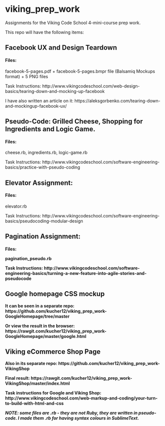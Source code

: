 # viking_prep_work
Assignments for the Viking Code School 4-mini-course prep work.

This repo will have the following items:

<h2>Facebook UX and Design Teardown</h2>

<h4>Files:</h4>

<p>facebook-5-pages.pdf + facebook-5-pages.bmpr file (Balsamiq Mockups format) + 5 PNG files</p>

<p>Task Instructions: http://www.vikingcodeschool.com/web-design-basics/tearing-down-and-mocking-up-facebook</p>

<p>I have also written an article on it: https://aleksgorbenko.com/tearing-down-and-mockingup-facebook-ux/</p>

<h2>Pseudo-Code: Grilled Cheese, Shopping for Ingredients and Logic Game.</h2>

<h4>Files:</h4>

<p>cheese.rb, ingredients.rb, logic-game.rb</p>

<p>Task Instructions: http://www.vikingcodeschool.com/software-engineering-basics/practice-with-pseudo-coding</p>

<h2>Elevator Assignment:</h2>

<h4>Files:</h4> 

<p>elevator.rb</p>

<p>Task Instructions: http://www.vikingcodeschool.com/software-engineering-basics/pseudocoding-modular-design</p>

<h2>Pagination Assignment:</h2>

<h4>Files:<h/4> 

<p>pagination_pseudo.rb</p>

<p>Task Instructions: http://www.vikingcodeschool.com/software-engineering-basics/turning-a-new-feature-into-agile-stories-and-pseudocode</p>

<h2>Google homepage CSS mockup</h2> 

<p>It can be seen in a separate repo: https://github.com/kucher12/viking_prep_work-GoogleHomepage/tree/master</p>

<p>Or view the result in the browser: https://rawgit.com/kucher12/viking_prep_work-GoogleHomepage/master/google.html</p>

<h2>Viking eCommerce Shop Page</h2> 

<p>Also in its separate repo: https://github.com/kucher12/viking_prep_work-VikingShop</p>

<p>Final result: https://rawgit.com/kucher12/viking_prep_work-VikingShop/master/index.html</p>

<p>Task instructions for Google and Viking Shop: http://www.vikingcodeschool.com/web-markup-and-coding/your-turn-to-build-with-html-and-css</p>


<em>NOTE: some files are .rb - they are not Ruby, they are written in pseudo-code. I made them .rb for having syntax colours in SublimeText.</em>
